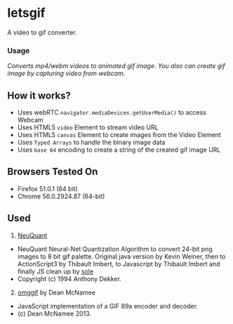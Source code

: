 # letsgif
A video to gif converter.

### Usage
*Converts mp4/webm videos to animated gif image. You also can create gif image by capturing video from webcam.*

## How it works?
 * Uses webRTC `navigator.mediaDevices.getUserMedia()` to access Webcam 
 * Uses HTML5 `video` Element to stream video URL
 * Uses HTML5 `canvas` Element to create images from the Video Element
 * Uses `Typed Arrays` to handle the binary image data
 * Uses `base 64` encoding to create a string of the created gif image URL
 

## Browsers Tested On
  * Firefox 51.0.1 (64 bit)
  * Chrome 56.0.2924.87 (64-bit)
  
## Used
1. [NeuQuant](http://members.ozemail.com.au/~dekker/NEUQUANT.HTML)
  * NeuQuant Neural-Net Quantization Algorithm to convert 24-bit png images to 8 bit gif palette. Original java version by Kevin Weiner, then to ActionScript3 by Thibault Imbert, to Javascript by Thibault Imbert and finally JS clean up by [sole](http://soledadpenades.com)
  * Copyright (c) 1994 Anthony Dekker.

2. [omggif](https://github.com/deanm/omggif) by Dean McNamee
  * JavaScript implementation of a GIF 89a encoder and decoder.
  * (c) Dean McNamee 2013.
